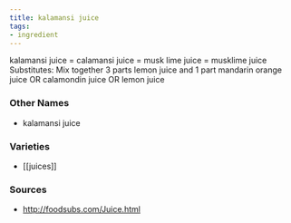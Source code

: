 ```yaml
---
title: kalamansi juice
tags:
- ingredient
---
```

kalamansi juice = calamansi juice = musk lime juice = musklime juice Substitutes: Mix together 3 parts lemon juice and 1 part mandarin orange juice OR calamondin juice OR lemon juice

### Other Names

* kalamansi juice

### Varieties

* [[juices]]

### Sources
* http://foodsubs.com/Juice.html
